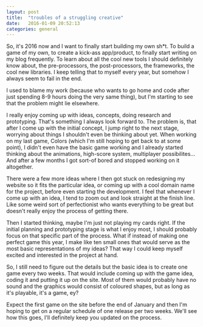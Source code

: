 ```yaml
---
layout: post
title:  "troubles of a struggling creative"
date:   2016-01-09 20:52:13
categories: general
---
```

So, it's 2016 now and I want to finally start building my own sh*t. To build a game of my own, to create a kick-ass app/product, to finally start writing on my blog frequently. To learn about all the cool new tools I should definitely know about, the pre-processors, the post-processors, the frameworks, the cool new libraries. I keep telling that to myself every year, but somehow I always seem to fail in the end.

I used to blame my work (because who wants to go home and code after just spending 8-9 hours doing the very same thing), but I'm starting to see that the problem might lie elsewhere.

I really enjoy coming up with ideas, concepts, doing research and prototyping. That's something I always look forward to. The problem is, that after I come up with the initial concept, I jump right to the next stage, worrying about things I shouldn't even be thinking about yet. When working on my last game, Colors (which I'm still hoping to get back to at some point), I didn't even have the basic game working and I already started thinking about the animations, high-score system, multiplayer possibilites... And after a few months I got sort-of bored and stopped working on it altogether.

There were a few more ideas where I then got stuck on redesigning my website so it fits the particular idea, or coming up with a cool domain name for the project, before even starting the development. I feel that whenever I come up with an idea, I tend to zoom out and look straight at the finish line. Like some weird sort of perfectionist who wants everything to be great but doesn't really enjoy the process of getting there.

Then I started thinking, maybe I'm just not playing my cards right. If the initial planning and prototyping stage is what I enjoy most, I should probably focus on that specific part of the process. What if instead of making one perfect game this year, I make like ten small ones that would serve as the most basic representations of my ideas? That way I could keep myself excited and interested in the project at hand.

So, I still need to figure out the details but the basic idea is to create one game every two weeks. That would include coming up with the game idea, coding it and putting it up on the site. Most of them would probably have no sound and the graphics would consist of coloured shapes, but as long as it's playable, it's a game, ey?

Expect the first game on the site before the end of January and then I'm hoping to get on a regular schedule of one release per two weeks. We'll see how this goes, I'll definitely keep you updated on the process.